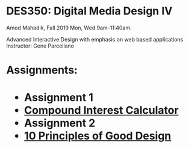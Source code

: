 # DES350: Digital Media Design IV
Amod Mahadik, Fall 2019
Mon, Wed 9am-11:40am.

Advanced Interactive Design with emphasis on web based applications
Instructor: Gene Parcellano

<h1> Assignments: <h1>
  
  <ul> 
  <li>Assignment 1 <li> 
  <a href=" https://amodmahadik.github.io/Compound-Interest-Calc-Final/">Compound Interest Calculator </a>
  <li> Assignment 2 <li> 
  <a href=" https://amodmahadik.github.io/GoodDesign/" >10 Principles of Good Design </a>
  <ul>

